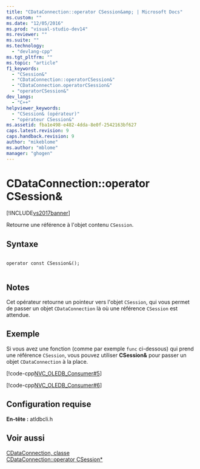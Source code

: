 ```yaml
---
title: "CDataConnection::operator CSession&amp; | Microsoft Docs"
ms.custom: ""
ms.date: "12/05/2016"
ms.prod: "visual-studio-dev14"
ms.reviewer: ""
ms.suite: ""
ms.technology: 
  - "devlang-cpp"
ms.tgt_pltfrm: ""
ms.topic: "article"
f1_keywords: 
  - "CSession&"
  - "CDataConnection::operatorCSession&"
  - "CDataConnection.operatorCSession&"
  - "operatorCSession&"
dev_langs: 
  - "C++"
helpviewer_keywords: 
  - "CSession& (opérateur)"
  - "opérateur CSession&"
ms.assetid: fba1e498-e482-4dda-8e0f-2542163bf627
caps.latest.revision: 9
caps.handback.revision: 9
author: "mikeblome"
ms.author: "mblome"
manager: "ghogen"
---
```

# CDataConnection::operator CSession&amp;
[!INCLUDE[vs2017banner](../../assembler/inline/includes/vs2017banner.md)]

Retourne une référence à l'objet contenu `CSession`.  
  
## Syntaxe  
  
```  
  
operator const CSession&();  
  
```  
  
## Notes  
 Cet opérateur retourne un pointeur vers l'objet `CSession`, qui vous permet de passer un objet `CDataConnection` là où une référence `CSession` est attendue.  
  
## Exemple  
 Si vous avez une fonction \(comme par exemple `func` ci\-dessous\) qui prend une référence `CSession`, vous pouvez utiliser **CSession&** pour passer un objet `CDataConnection` à la place.  
  
 [!code-cpp[NVC_OLEDB_Consumer#5](../../data/oledb/codesnippet/CPP/cdataconnection-operator-csession-amp_1.cpp)]  
  
 [!code-cpp[NVC_OLEDB_Consumer#6](../../data/oledb/codesnippet/CPP/cdataconnection-operator-csession-amp_2.cpp)]  
  
## Configuration requise  
 **En\-tête :** atldbcli.h  
  
## Voir aussi  
 [CDataConnection, classe](../../data/oledb/cdataconnection-class.md)   
 [CDataConnection::operator CSession\*](../../data/oledb/cdataconnection-operator-csession-star.md)